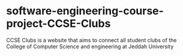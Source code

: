 # software-engineering-course-project-CCSE-Clubs
 CCSE Clubs is a website that aims to connect all student clubs of the College of Computer Science and engineering at Jeddah University
